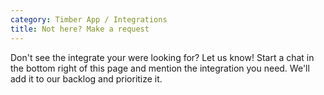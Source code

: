 ```yaml
---
category: Timber App / Integrations
title: Not here? Make a request
---
```


Don't see the integrate your were looking for? Let us know! Start a chat in the bottom
right of this page and mention the integration you need. We'll add it to our backlog
and prioritize it.